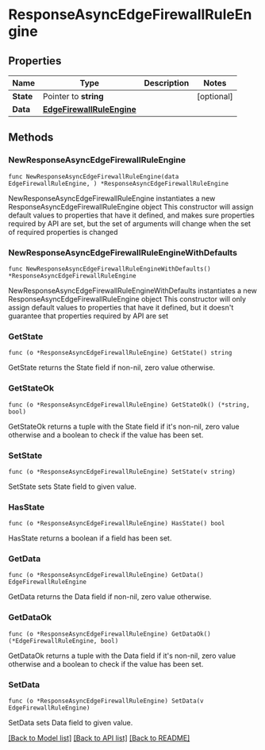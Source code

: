 # ResponseAsyncEdgeFirewallRuleEngine

## Properties

Name | Type | Description | Notes
------------ | ------------- | ------------- | -------------
**State** | Pointer to **string** |  | [optional] 
**Data** | [**EdgeFirewallRuleEngine**](EdgeFirewallRuleEngine.md) |  | 

## Methods

### NewResponseAsyncEdgeFirewallRuleEngine

`func NewResponseAsyncEdgeFirewallRuleEngine(data EdgeFirewallRuleEngine, ) *ResponseAsyncEdgeFirewallRuleEngine`

NewResponseAsyncEdgeFirewallRuleEngine instantiates a new ResponseAsyncEdgeFirewallRuleEngine object
This constructor will assign default values to properties that have it defined,
and makes sure properties required by API are set, but the set of arguments
will change when the set of required properties is changed

### NewResponseAsyncEdgeFirewallRuleEngineWithDefaults

`func NewResponseAsyncEdgeFirewallRuleEngineWithDefaults() *ResponseAsyncEdgeFirewallRuleEngine`

NewResponseAsyncEdgeFirewallRuleEngineWithDefaults instantiates a new ResponseAsyncEdgeFirewallRuleEngine object
This constructor will only assign default values to properties that have it defined,
but it doesn't guarantee that properties required by API are set

### GetState

`func (o *ResponseAsyncEdgeFirewallRuleEngine) GetState() string`

GetState returns the State field if non-nil, zero value otherwise.

### GetStateOk

`func (o *ResponseAsyncEdgeFirewallRuleEngine) GetStateOk() (*string, bool)`

GetStateOk returns a tuple with the State field if it's non-nil, zero value otherwise
and a boolean to check if the value has been set.

### SetState

`func (o *ResponseAsyncEdgeFirewallRuleEngine) SetState(v string)`

SetState sets State field to given value.

### HasState

`func (o *ResponseAsyncEdgeFirewallRuleEngine) HasState() bool`

HasState returns a boolean if a field has been set.

### GetData

`func (o *ResponseAsyncEdgeFirewallRuleEngine) GetData() EdgeFirewallRuleEngine`

GetData returns the Data field if non-nil, zero value otherwise.

### GetDataOk

`func (o *ResponseAsyncEdgeFirewallRuleEngine) GetDataOk() (*EdgeFirewallRuleEngine, bool)`

GetDataOk returns a tuple with the Data field if it's non-nil, zero value otherwise
and a boolean to check if the value has been set.

### SetData

`func (o *ResponseAsyncEdgeFirewallRuleEngine) SetData(v EdgeFirewallRuleEngine)`

SetData sets Data field to given value.



[[Back to Model list]](../README.md#documentation-for-models) [[Back to API list]](../README.md#documentation-for-api-endpoints) [[Back to README]](../README.md)


